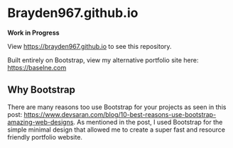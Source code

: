 # Brayden967.github.io

**Work in Progress**

View https://brayden967.github.io to see this repository.

Built entirely on Bootstrap, view my alternative portfolio site here: https://baselne.com

## Why Bootstrap

There are many reasons too use Bootstrap for your projects as seen in this post: https://www.devsaran.com/blog/10-best-reasons-use-bootstrap-amazing-web-designs. As mentioned in the post, I used Bootstrap for the simple minimal design that allowed me to create a super fast and resource friendly portfolio website. 
